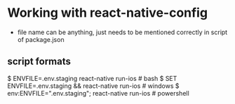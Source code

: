 # Working with react-native-config

- file name can be anything, just needs to be mentioned correctly in script of package.json

## script formats
$ ENVFILE=.env.staging react-native run-ios           # bash
$ SET ENVFILE=.env.staging && react-native run-ios    # windows
$ env:ENVFILE=".env.staging"; react-native run-ios    # powershell
